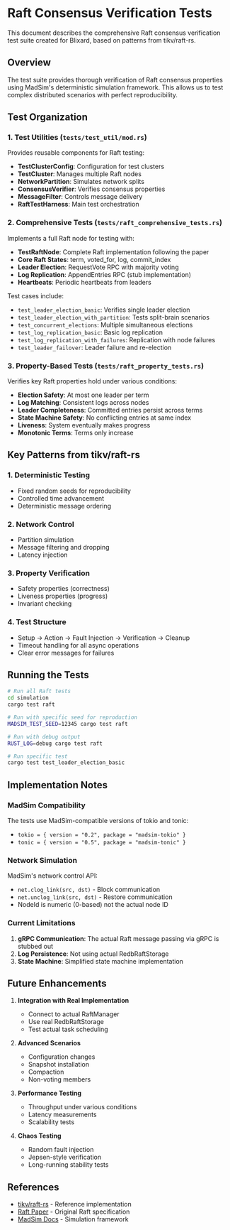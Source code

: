 # Raft Consensus Verification Tests

This document describes the comprehensive Raft consensus verification test suite created for Blixard, based on patterns from tikv/raft-rs.

## Overview

The test suite provides thorough verification of Raft consensus properties using MadSim's deterministic simulation framework. This allows us to test complex distributed scenarios with perfect reproducibility.

## Test Organization

### 1. Test Utilities (`tests/test_util/mod.rs`)

Provides reusable components for Raft testing:

- **TestClusterConfig**: Configuration for test clusters
- **TestCluster**: Manages multiple Raft nodes
- **NetworkPartition**: Simulates network splits
- **ConsensusVerifier**: Verifies consensus properties
- **MessageFilter**: Controls message delivery
- **RaftTestHarness**: Main test orchestration

### 2. Comprehensive Tests (`tests/raft_comprehensive_tests.rs`)

Implements a full Raft node for testing with:

- **TestRaftNode**: Complete Raft implementation following the paper
- **Core Raft States**: term, voted_for, log, commit_index
- **Leader Election**: RequestVote RPC with majority voting
- **Log Replication**: AppendEntries RPC (stub implementation)
- **Heartbeats**: Periodic heartbeats from leaders

Test cases include:
- `test_leader_election_basic`: Verifies single leader election
- `test_leader_election_with_partition`: Tests split-brain scenarios
- `test_concurrent_elections`: Multiple simultaneous elections
- `test_log_replication_basic`: Basic log replication
- `test_log_replication_with_failures`: Replication with node failures
- `test_leader_failover`: Leader failure and re-election

### 3. Property-Based Tests (`tests/raft_property_tests.rs`)

Verifies key Raft properties hold under various conditions:

- **Election Safety**: At most one leader per term
- **Log Matching**: Consistent logs across nodes
- **Leader Completeness**: Committed entries persist across terms
- **State Machine Safety**: No conflicting entries at same index
- **Liveness**: System eventually makes progress
- **Monotonic Terms**: Terms only increase

## Key Patterns from tikv/raft-rs

### 1. Deterministic Testing
- Fixed random seeds for reproducibility
- Controlled time advancement
- Deterministic message ordering

### 2. Network Control
- Partition simulation
- Message filtering and dropping
- Latency injection

### 3. Property Verification
- Safety properties (correctness)
- Liveness properties (progress)
- Invariant checking

### 4. Test Structure
- Setup → Action → Fault Injection → Verification → Cleanup
- Timeout handling for all async operations
- Clear error messages for failures

## Running the Tests

```bash
# Run all Raft tests
cd simulation
cargo test raft

# Run with specific seed for reproduction
MADSIM_TEST_SEED=12345 cargo test raft

# Run with debug output
RUST_LOG=debug cargo test raft

# Run specific test
cargo test test_leader_election_basic
```

## Implementation Notes

### MadSim Compatibility

The tests use MadSim-compatible versions of tokio and tonic:
- `tokio = { version = "0.2", package = "madsim-tokio" }`
- `tonic = { version = "0.5", package = "madsim-tonic" }`

### Network Simulation

MadSim's network control API:
- `net.clog_link(src, dst)` - Block communication
- `net.unclog_link(src, dst)` - Restore communication
- NodeId is numeric (0-based) not the actual node ID

### Current Limitations

1. **gRPC Communication**: The actual Raft message passing via gRPC is stubbed out
2. **Log Persistence**: Not using actual RedbRaftStorage
3. **State Machine**: Simplified state machine implementation

## Future Enhancements

1. **Integration with Real Implementation**
   - Connect to actual RaftManager
   - Use real RedbRaftStorage
   - Test actual task scheduling

2. **Advanced Scenarios**
   - Configuration changes
   - Snapshot installation
   - Compaction
   - Non-voting members

3. **Performance Testing**
   - Throughput under various conditions
   - Latency measurements
   - Scalability tests

4. **Chaos Testing**
   - Random fault injection
   - Jepsen-style verification
   - Long-running stability tests

## References

- [tikv/raft-rs](https://github.com/tikv/raft-rs) - Reference implementation
- [Raft Paper](https://raft.github.io/raft.pdf) - Original Raft specification
- [MadSim Docs](https://docs.rs/madsim/latest/madsim/) - Simulation framework